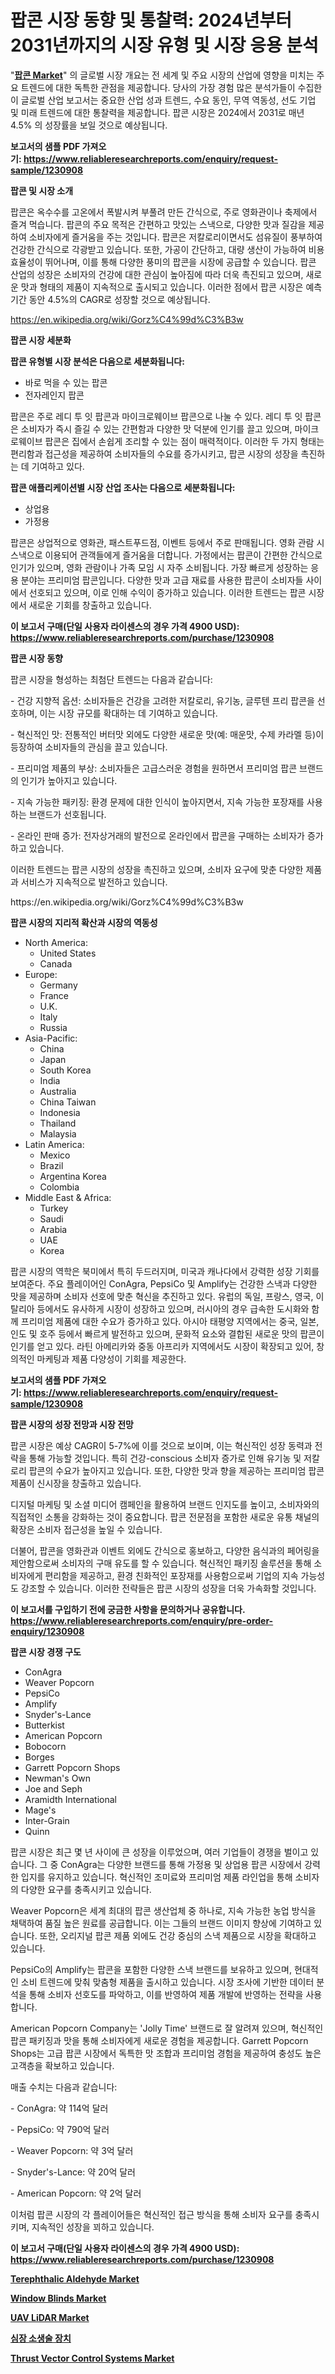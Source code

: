 <p><h1>팝콘 시장 동향 및 통찰력: 2024년부터 2031년까지의 시장 유형 및 시장 응용 분석</h1></p><p>"<strong><a href="https://www.reliableresearchreports.com/pop-corn-r1230908?utm_campaign=105&utm_medium=7&utm_source=Github&utm_content=ia&utm_term=15112024&utm_id=pop-corn">팝콘 Market</a></strong>" 의 글로벌 시장 개요는 전 세계 및 주요 시장의 산업에 영향을 미치는 주요 트렌드에 대한 독특한 관점을 제공합니다. 당사의 가장 경험 많은 분석가들이 수집한 이 글로벌 산업 보고서는 중요한 산업 성과 트렌드, 수요 동인, 무역 역동성, 선도 기업 및 미래 트렌드에 대한 통찰력을 제공합니다. 팝콘 시장은 2024에서 2031로 매년 4.5% 의 성장률을 보일 것으로 예상됩니다.</p>
<p><strong>보고서의 샘플 PDF 가져오기:&nbsp;<a href="https://www.reliableresearchreports.com/enquiry/request-sample/1230908?utm_campaign=105&utm_medium=7&utm_source=Github&utm_content=ia&utm_term=15112024&utm_id=pop-corn">https://www.reliableresearchreports.com/enquiry/request-sample/1230908</a></strong></p>
<p><strong>팝콘 및 시장 소개</strong></p>
<p><p>팝콘은 옥수수를 고온에서 폭발시켜 부풀려 만든 간식으로, 주로 영화관이나 축제에서 즐겨 먹습니다. 팝콘의 주요 목적은 간편하고 맛있는 스낵으로, 다양한 맛과 질감을 제공하여 소비자에게 즐거움을 주는 것입니다. 팝콘은 저칼로리이면서도 섬유질이 풍부하여 건강한 간식으로 각광받고 있습니다. 또한, 가공이 간단하고, 대량 생산이 가능하여 비용 효율성이 뛰어나며, 이를 통해 다양한 풍미의 팝콘을 시장에 공급할 수 있습니다. 팝콘 산업의 성장은 소비자의 건강에 대한 관심이 높아짐에 따라 더욱 촉진되고 있으며, 새로운 맛과 형태의 제품이 지속적으로 출시되고 있습니다. 이러한 점에서 팝콘 시장은 예측 기간 동안 4.5%의 CAGR로 성장할 것으로 예상됩니다.</p></p>
<p><a href="https://en.wikipedia.org/wiki/Gorz%C4%99d%C3%B3w?utm_campaign=105&utm_medium=7&utm_source=Github&utm_content=ia&utm_term=15112024&utm_id=pop-corn">https://en.wikipedia.org/wiki/Gorz%C4%99d%C3%B3w</a></p>
<p><strong>팝콘 시장 세분화</strong></p>
<p><strong>팝콘 유형별 시장 분석은 다음으로 세분화됩니다:</strong></p>
<p><ul><li>바로 먹을 수 있는 팝콘</li><li>전자레인지 팝콘</li></ul></p>
<p><p>팝콘은 주로 레디 투 잇 팝콘과 마이크로웨이브 팝콘으로 나눌 수 있다. 레디 투 잇 팝콘은 소비자가 즉시 즐길 수 있는 간편함과 다양한 맛 덕분에 인기를 끌고 있으며, 마이크로웨이브 팝콘은 집에서 손쉽게 조리할 수 있는 점이 매력적이다. 이러한 두 가지 형태는 편리함과 접근성을 제공하여 소비자들의 수요를 증가시키고, 팝콘 시장의 성장을 촉진하는 데 기여하고 있다.</p></p>
<p><strong>팝콘 애플리케이션별 시장 산업 조사는 다음으로 세분화됩니다:</strong></p>
<p><ul><li>상업용</li><li>가정용</li></ul></p>
<p><p>팝콘은 상업적으로 영화관, 패스트푸드점, 이벤트 등에서 주로 판매됩니다. 영화 관람 시 스낵으로 이용되어 관객들에게 즐거움을 더합니다. 가정에서는 팝콘이 간편한 간식으로 인기가 있으며, 영화 관람이나 가족 모임 시 자주 소비됩니다. 가장 빠르게 성장하는 응용 분야는 프리미엄 팝콘입니다. 다양한 맛과 고급 재료를 사용한 팝콘이 소비자들 사이에서 선호되고 있으며, 이로 인해 수익이 증가하고 있습니다. 이러한 트렌드는 팝콘 시장에서 새로운 기회를 창출하고 있습니다.</p></p>
<p><strong>이 보고서 구매(단일 사용자 라이센스의 경우 가격 4900 USD): <a href="https://www.reliableresearchreports.com/purchase/1230908?utm_campaign=105&utm_medium=7&utm_source=Github&utm_content=ia&utm_term=15112024&utm_id=pop-corn">https://www.reliableresearchreports.com/purchase/1230908</a></strong></p>
<p><strong>팝콘 시장 동향</strong></p>
<p><p>팝콘 시장을 형성하는 최첨단 트렌드는 다음과 같습니다:</p><p>- 건강 지향적 옵션: 소비자들은 건강을 고려한 저칼로리, 유기농, 글루텐 프리 팝콘을 선호하며, 이는 시장 규모를 확대하는 데 기여하고 있습니다.</p><p>- 혁신적인 맛: 전통적인 버터맛 외에도 다양한 새로운 맛(예: 매운맛, 수제 카라멜 등)이 등장하여 소비자들의 관심을 끌고 있습니다.</p><p>- 프리미엄 제품의 부상: 소비자들은 고급스러운 경험을 원하면서 프리미엄 팝콘 브랜드의 인기가 높아지고 있습니다.</p><p>- 지속 가능한 패키징: 환경 문제에 대한 인식이 높아지면서, 지속 가능한 포장재를 사용하는 브랜드가 선호됩니다.</p><p>- 온라인 판매 증가: 전자상거래의 발전으로 온라인에서 팝콘을 구매하는 소비자가 증가하고 있습니다.</p><p>이러한 트렌드는 팝콘 시장의 성장을 촉진하고 있으며, 소비자 요구에 맞춘 다양한 제품과 서비스가 지속적으로 발전하고 있습니다.</p></p>
<p>https://en.wikipedia.org/wiki/Gorz%C4%99d%C3%B3w</p>
<p><strong>팝콘 시장의 지리적 확산과 시장의 역동성</strong></p>
<p><ul>
    <li>
        North America:
        <ul>
            <li>United States</li>
            <li>Canada</li>
        </ul>
    </li>
    <li>
        Europe:
        <ul>
            <li>Germany</li>
            <li>France</li>
            <li>U.K.</li>
            <li>Italy</li>
            <li>Russia</li>
        </ul>
    </li>
    <li>
        Asia-Pacific:
        <ul>
            <li>China</li>
            <li>Japan</li>
            <li>South Korea</li>
            <li>India</li>
            <li>Australia</li>
            <li>China Taiwan</li>
            <li>Indonesia</li>
            <li>Thailand</li>
            <li>Malaysia</li>
        </ul>
    </li>
    <li>
        Latin America:
        <ul>
            <li>Mexico</li>
            <li>Brazil</li>
            <li>Argentina Korea</li>
            <li>Colombia</li>
        </ul>
    </li>
    <li>
        Middle East & Africa:
        <ul>
            <li>Turkey</li>
            <li>Saudi</li>
            <li>Arabia</li>
            <li>UAE</li>
            <li>Korea</li>
        </ul>
    </li>
    </ul></p>
<p><p>팝콘 시장의 역학은 북미에서 특히 두드러지며, 미국과 캐나다에서 강력한 성장 기회를 보여준다. 주요 플레이어인 ConAgra, PepsiCo 및 Amplify는 건강한 스낵과 다양한 맛을 제공하며 소비자 선호에 맞춘 혁신을 추진하고 있다. 유럽의 독일, 프랑스, 영국, 이탈리아 등에서도 유사하게 시장이 성장하고 있으며, 러시아의 경우 급속한 도시화와 함께 프리미엄 제품에 대한 수요가 증가하고 있다. 아시아 태평양 지역에서는 중국, 일본, 인도 및 호주 등에서 빠르게 발전하고 있으며, 문화적 요소와 결합된 새로운 맛의 팝콘이 인기를 얻고 있다. 라틴 아메리카와 중동 아프리카 지역에서도 시장이 확장되고 있어, 창의적인 마케팅과 제품 다양성이 기회를 제공한다.</p></p>
<p><strong>보고서의 샘플 PDF 가져오기:&nbsp;<a href="https://www.reliableresearchreports.com/enquiry/request-sample/1230908?utm_campaign=105&utm_medium=7&utm_source=Github&utm_content=ia&utm_term=15112024&utm_id=pop-corn">https://www.reliableresearchreports.com/enquiry/request-sample/1230908</a></strong></p>
<p><strong>팝콘 시장의 성장 전망과 시장 전망</strong></p>
<p><p>팝콘 시장은 예상 CAGR이 5-7%에 이를 것으로 보이며, 이는 혁신적인 성장 동력과 전략을 통해 가능할 것입니다. 특히 건강-conscious 소비자 증가로 인해 유기농 및 저칼로리 팝콘의 수요가 높아지고 있습니다. 또한, 다양한 맛과 향을 제공하는 프리미엄 팝콘 제품이 신시장을 창출하고 있습니다. </p><p>디지털 마케팅 및 소셜 미디어 캠페인을 활용하여 브랜드 인지도를 높이고, 소비자와의 직접적인 소통을 강화하는 것이 중요합니다. 팝콘 전문점을 포함한 새로운 유통 채널의 확장은 소비자 접근성을 높일 수 있습니다. </p><p>더불어, 팝콘을 영화관과 이벤트 외에도 간식으로 홍보하고, 다양한 음식과의 페어링을 제안함으로써 소비자의 구매 유도를 할 수 있습니다. 혁신적인 패키징 솔루션을 통해 소비자에게 편리함을 제공하고, 환경 친화적인 포장재를 사용함으로써 기업의 지속 가능성도 강조할 수 있습니다. 이러한 전략들은 팝콘 시장의 성장을 더욱 가속화할 것입니다.</p></p>
<p><strong>이 보고서를 구입하기 전에 궁금한 사항을 문의하거나 공유합니다. <a href="https://www.reliableresearchreports.com/enquiry/pre-order-enquiry/1230908?utm_campaign=105&utm_medium=7&utm_source=Github&utm_content=ia&utm_term=15112024&utm_id=pop-corn">https://www.reliableresearchreports.com/enquiry/pre-order-enquiry/1230908</a></strong></p>
<p><strong>팝콘 시장 경쟁 구도</strong></p>
<p><ul><li>ConAgra</li><li>Weaver Popcorn</li><li>PepsiCo</li><li>Amplify</li><li>Snyder's-Lance</li><li>Butterkist</li><li>American Popcorn</li><li>Bobocorn</li><li>Borges</li><li>Garrett Popcorn Shops</li><li>Newman's Own</li><li>Joe and Seph</li><li>Aramidth International</li><li>Mage's</li><li>Inter-Grain</li><li>Quinn</li></ul></p>
<p><p>팝콘 시장은 최근 몇 년 사이에 큰 성장을 이루었으며, 여러 기업들이 경쟁을 벌이고 있습니다. 그 중 ConAgra는 다양한 브랜드를 통해 가정용 및 상업용 팝콘 시장에서 강력한 입지를 유지하고 있습니다. 혁신적인 조미료와 프리미엄 제품 라인업을 통해 소비자의 다양한 요구를 충족시키고 있습니다.</p><p>Weaver Popcorn은 세계 최대의 팝콘 생산업체 중 하나로, 지속 가능한 농업 방식을 채택하여 품질 높은 원료를 공급합니다. 이는 그들의 브랜드 이미지 향상에 기여하고 있습니다. 또한, 오리지널 팝콘 제품 외에도 건강 중심의 스낵 제품으로 시장을 확대하고 있습니다.</p><p>PepsiCo의 Amplify는 팝콘을 포함한 다양한 스낵 브랜드를 보유하고 있으며, 현대적인 소비 트렌드에 맞춰 맞춤형 제품을 출시하고 있습니다. 시장 조사에 기반한 데이터 분석을 통해 소비자 선호도를 파악하고, 이를 반영하여 제품 개발에 반영하는 전략을 사용합니다.</p><p>American Popcorn Company는 'Jolly Time' 브랜드로 잘 알려져 있으며, 혁신적인 팝콘 패키징과 맛을 통해 소비자에게 새로운 경험을 제공합니다. Garrett Popcorn Shops는 고급 팝콘 시장에서 독특한 맛 조합과 프리미엄 경험을 제공하여 충성도 높은 고객층을 확보하고 있습니다.</p><p>매출 수치는 다음과 같습니다:</p><p>- ConAgra: 약 114억 달러</p><p>- PepsiCo: 약 790억 달러</p><p>- Weaver Popcorn: 약 3억 달러</p><p>- Snyder's-Lance: 약 20억 달러 </p><p>- American Popcorn: 약 2억 달러</p><p>이처럼 팝콘 시장의 각 플레이어들은 혁신적인 접근 방식을 통해 소비자 요구를 충족시키며, 지속적인 성장을 꾀하고 있습니다.</p></p>
<p><strong>이 보고서 구매(단일 사용자 라이센스의 경우 가격 4900 USD): <a href="https://www.reliableresearchreports.com/purchase/1230908?utm_campaign=105&utm_medium=7&utm_source=Github&utm_content=ia&utm_term=15112024&utm_id=pop-corn">https://www.reliableresearchreports.com/purchase/1230908</a></strong></p>
<p><strong><p><a href="https://github.com/luckyshygirl/Market-Research-Report-List-6/blob/main/terephthalic-aldehyde-market.md?utm_campaign=105&utm_medium=7&utm_source=Github&utm_content=ia&utm_term=15112024&utm_id=pop-corn">Terephthalic Aldehyde Market</a></p><p><a href="https://www.linkedin.com/pulse/disruption-innovation-window-blinds-industry-market-analysis-hxdnc?utm_campaign=105&utm_medium=7&utm_source=Github&utm_content=ia&utm_term=15112024&utm_id=pop-corn">Window Blinds Market</a></p><p><a href="https://issuu.com/reportprime-2/docs/uav-lidar-market-size-2030.pptx_a920959d31bf3d?utm_campaign=105&utm_medium=7&utm_source=Github&utm_content=ia&utm_term=15112024&utm_id=pop-corn">UAV LiDAR Market</a></p><p><a href="https://github.com/laholand/Market-Research-Report-List-6/blob/main/399314424199.md?utm_campaign=105&utm_medium=7&utm_source=Github&utm_content=ia&utm_term=15112024&utm_id=pop-corn">심장 소생술 장치</a></p><p><a href="https://issuu.com/reportprime-2/docs/thrust-vector-control-systems-marke_2bb2f1b4f4900b?utm_campaign=105&utm_medium=7&utm_source=Github&utm_content=ia&utm_term=15112024&utm_id=pop-corn">Thrust Vector Control Systems Market</a></p></strong></p>
<p></p>